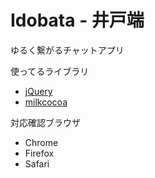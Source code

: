 # Idobata - 井戸端
ゆるく繋がるチャットアプリ

使ってるライブラリ
* [jQuery](http://jquery.com/)
* [milkcocoa](https://mlkcca.com/)

対応確認ブラウザ
* Chrome
* Firefox
* Safari